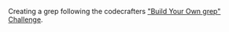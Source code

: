 Creating a grep following the codecrafters ["Build Your Own grep" Challenge](https://app.codecrafters.io/courses/grep/overview).
